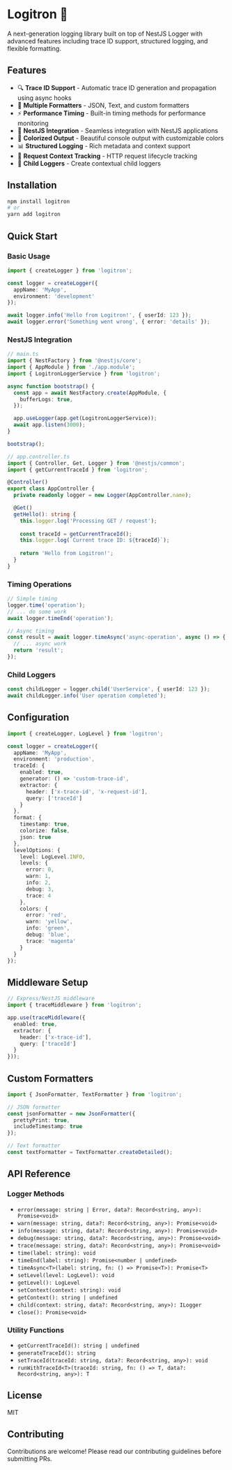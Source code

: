 # Logitron 🚀

A next-generation logging library built on top of NestJS Logger with advanced features including trace ID support, structured logging, and flexible formatting.

## Features

- 🔍 **Trace ID Support** - Automatic trace ID generation and propagation using async hooks
- 🎨 **Multiple Formatters** - JSON, Text, and custom formatters
- ⚡ **Performance Timing** - Built-in timing methods for performance monitoring
- 🔧 **NestJS Integration** - Seamless integration with NestJS applications
- 🌈 **Colorized Output** - Beautiful console output with customizable colors
- 📊 **Structured Logging** - Rich metadata and context support
- 🔄 **Request Context Tracking** - HTTP request lifecycle tracking
- 🎯 **Child Loggers** - Create contextual child loggers

## Installation

```bash
npm install logitron
# or
yarn add logitron
```

## Quick Start

### Basic Usage

```typescript
import { createLogger } from 'logitron';

const logger = createLogger({
  appName: 'MyApp',
  environment: 'development'
});

await logger.info('Hello from Logitron!', { userId: 123 });
await logger.error('Something went wrong', { error: 'details' });
```

### NestJS Integration

```typescript
// main.ts
import { NestFactory } from '@nestjs/core';
import { AppModule } from './app.module';
import { LogitronLoggerService } from 'logitron';

async function bootstrap() {
  const app = await NestFactory.create(AppModule, {
    bufferLogs: true,
  });

  app.useLogger(app.get(LogitronLoggerService));
  await app.listen(3000);
}

bootstrap();
```

```typescript
// app.controller.ts
import { Controller, Get, Logger } from '@nestjs/common';
import { getCurrentTraceId } from 'logitron';

@Controller()
export class AppController {
  private readonly logger = new Logger(AppController.name);

  @Get()
  getHello(): string {
    this.logger.log('Processing GET / request');
    
    const traceId = getCurrentTraceId();
    this.logger.log(`Current trace ID: ${traceId}`);
    
    return 'Hello from Logitron!';
  }
}
```

### Timing Operations

```typescript
// Simple timing
logger.time('operation');
// ... do some work
await logger.timeEnd('operation');

// Async timing
const result = await logger.timeAsync('async-operation', async () => {
  // ... async work
  return 'result';
});
```

### Child Loggers

```typescript
const childLogger = logger.child('UserService', { userId: 123 });
await childLogger.info('User operation completed');
```

## Configuration

```typescript
import { createLogger, LogLevel } from 'logitron';

const logger = createLogger({
  appName: 'MyApp',
  environment: 'production',
  traceId: {
    enabled: true,
    generator: () => 'custom-trace-id',
    extractor: {
      header: ['x-trace-id', 'x-request-id'],
      query: ['traceId']
    }
  },
  format: {
    timestamp: true,
    colorize: false,
    json: true
  },
  levelOptions: {
    level: LogLevel.INFO,
    levels: {
      error: 0,
      warn: 1,
      info: 2,
      debug: 3,
      trace: 4
    },
    colors: {
      error: 'red',
      warn: 'yellow',
      info: 'green',
      debug: 'blue',
      trace: 'magenta'
    }
  }
});
```

## Middleware Setup

```typescript
// Express/NestJS middleware
import { traceMiddleware } from 'logitron';

app.use(traceMiddleware({
  enabled: true,
  extractor: {
    header: ['x-trace-id'],
    query: ['traceId']
  }
}));
```

## Custom Formatters

```typescript
import { JsonFormatter, TextFormatter } from 'logitron';

// JSON formatter
const jsonFormatter = new JsonFormatter({
  prettyPrint: true,
  includeTimestamp: true
});

// Text formatter
const textFormatter = TextFormatter.createDetailed();
```

## API Reference

### Logger Methods

- `error(message: string | Error, data?: Record<string, any>): Promise<void>`
- `warn(message: string, data?: Record<string, any>): Promise<void>`
- `info(message: string, data?: Record<string, any>): Promise<void>`
- `debug(message: string, data?: Record<string, any>): Promise<void>`
- `trace(message: string, data?: Record<string, any>): Promise<void>`
- `time(label: string): void`
- `timeEnd(label: string): Promise<number | undefined>`
- `timeAsync<T>(label: string, fn: () => Promise<T>): Promise<T>`
- `setLevel(level: LogLevel): void`
- `getLevel(): LogLevel`
- `setContext(context: string): void`
- `getContext(): string | undefined`
- `child(context: string, data?: Record<string, any>): ILogger`
- `close(): Promise<void>`

### Utility Functions

- `getCurrentTraceId(): string | undefined`
- `generateTraceId(): string`
- `setTraceId(traceId: string, data?: Record<string, any>): void`
- `runWithTraceId<T>(traceId: string, fn: () => T, data?: Record<string, any>): T`

## License

MIT

## Contributing

Contributions are welcome! Please read our contributing guidelines before submitting PRs.